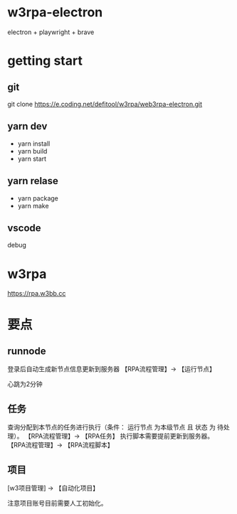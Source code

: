 # w3rpa-electron
electron + playwright + brave

# getting start

## git 

git clone https://e.coding.net/defitool/w3rpa/web3rpa-electron.git

## yarn dev
- yarn install
- yarn build
- yarn start


## yarn relase
- yarn package
- yarn make


## vscode
 debug

# w3rpa

https://rpa.w3bb.cc

# 要点
## runnode 

登录后自动生成新节点信息更新到服务器
【RPA流程管理】-> 【运行节点】

心跳为2分钟

## 任务
查询分配到本节点的任务进行执行（条件： 运行节点 为本级节点 且 状态 为 待处理）。
【RPA流程管理】-> 【RPA任务】
执行脚本需要提前更新到服务器。
【RPA流程管理】-> 【RPA流程脚本】

## 项目
[w3项目管理] -> 【自动化项目】

注意项目账号目前需要人工初始化。


